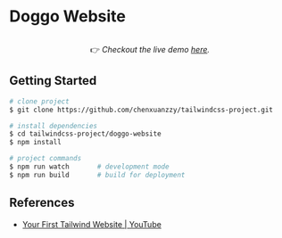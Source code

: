 # Doggo Website

<!-- demo screenshot -->
<div align="center">

  <img src="" />

👉️ _Checkout the live demo [here](https://chenxuanzzy.github.io/tailwindcss-project/doggo-website/)._

</div>

## Getting Started

```bash
# clone project
$ git clone https://github.com/chenxuanzzy/tailwindcss-project.git

# install dependencies
$ cd tailwindcss-project/doggo-website
$ npm install

# project commands
$ npm run watch       # development mode
$ npm run build       # build for deployment
```

## References

- [Your First Tailwind Website | YouTube](https://www.youtube.com/watch?v=NRagrTU_v8o&list=RDCMUC29ju8bIPH5as8OGnQzwJyA&index=3&ab_channel=TraversyMedia)
